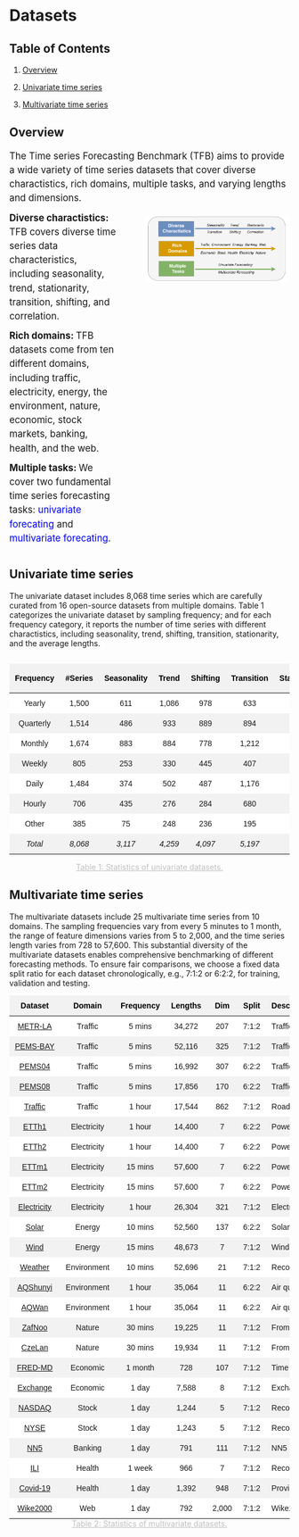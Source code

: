 # Datasets



## Table of Contents

1. [Overview](#Overview)

1. [Univariate time series](#Univariate-time-series)

1. [Multivariate time series](#Multivariate-time-series)

<!-- 1. [Dataset comprehensiveness](#Dataset-comprehensiveness) -->

   

## Overview


<style>       
.container {
        display: flex;
        width: 100%;
        max-width:100%;
        padding:0;
    }
    .text-section {
        /* flex: 3; */
        /* width:60%; */
        padding-right:50px;
        /* max-width:607px */
        width:500px;
    }
    .image-section {
        /* flex: 2.3; */
        text-align: center;
        width:675px;
    }
    .image-section img {
        max-width: 100%;
        height: auto;
        margin-top:8px;

    }
    .header {
        font-size: 3.5em;
        margin-bottom:3%
    }
    .section-title {
        font-weight: bold;
        display:inline;
    }
    .content {
      font-size: 1.2em;
      /* margin-bottom:3%; */
      margin-bottom:10px;
      width:100%;
      line-height:1.5
    }
    .link {
        color: blue;
        text-decoration: none;
    }
    .link:hover {
        text-decoration: underline;
    }
</style>
<div class="content">
            The Time series Forecasting Benchmark (TFB) aims to provide a wide variety of time series datasets that cover diverse charactistics, rich domains, multiple tasks, and varying lengths and dimensions.
        </div>
<div class="container">
    <div class="text-section">
        <!-- <div class="header">OGB Dataset Overview</div> -->
        <div class="content"> 
            <div class="section-title">Diverse charactistics: </div>
           TFB covers diverse time series data characteristics, including seasonality, trend, stationarity, transition, shifting, and correlation.
        </div>
        <div class="content">
          <div class="section-title">Rich domains: </div>
            TFB datasets come from ten different domains, including traffic, electricity, energy, the environment, nature, economic, stock markets, banking, health, and the web.
      </div>
    <div class="content">
        <div class="section-title">Multiple tasks: </div>
        We cover two fundamental time series forecasting tasks: <a href="#Univariate-time-series" class="link">univariate forecating</a> and <a href="#Multivariate-time-series" class="link">multivariate forecating</a>.
  </div>
    </div>
    <div class="image-section">
        <img src="../figures/Main-datasets-leaderboard.drawio.png">
    </div>

</div>


## Univariate time series

The univariate dataset includes 8,068 time series which are carefully curated from 16 open-source datasets from multiple domains. Table 1 categorizes the univariate dataset by sampling frequency; and for each frequency category, it reports the number of time series with different charactistics, including seasonality, trend, shifting, transition, stationarity, and the average lengths.  

<div style="display: flex;justify-content: center; /* 水平居中 */padding: 0;">
<table class="my-table" style="width: 90%;">
  <thead>
    <tr>
      <th>Frequency</th>
      <th>#Series</th>
      <th>Seasonality</th>
      <th>Trend</th>
      <th>Shifting</th>
      <th>Transition</th>
      <th>Stationarity</th>
      <th>Average Lens</th>
    </tr>
  </thead>
  <tbody>
    <tr>
      <td>Yearly</td>
      <td>1,500</td>
      <td>611</td>
      <td>1,086</td>
      <td>978</td>
      <td>633</td>
      <td>354</td>
      <td>32</td>
    </tr>
    <tr>
      <td>Quarterly</td>
      <td>1,514</td>
      <td>486</td>
      <td>933</td>
      <td>889</td>
      <td>894</td>
      <td>471</td>
      <td>97</td>
    </tr>
    <tr>
      <td>Monthly</td>
      <td>1,674</td>
      <td>883</td>
      <td>884</td>
      <td>778</td>
      <td>1,212</td>
      <td>667</td>
      <td>259</td>
    </tr>
    <tr>
      <td>Weekly</td>
      <td>805</td>
      <td>253</td>
      <td>330</td>
      <td>445</td>
      <td>407</td>
      <td>372</td>
      <td>536</td>
    </tr>
    <tr>
      <td>Daily</td>
      <td>1,484</td>
      <td>374</td>
      <td>502</td>
      <td>487</td>
      <td>1,176</td>
      <td>714</td>
      <td>4,951</td>
    </tr>
    <tr>
      <td>Hourly</td>
      <td>706</td>
      <td>435</td>
      <td>276</td>
      <td>284</td>
      <td>680</td>
      <td>472</td>
      <td>5,109</td>
    </tr>
    <tr>
      <td>Other</td>
      <td>385</td>
      <td>75</td>
      <td>248</td>
      <td>236</td>
      <td>195</td>
      <td>124</td>
      <td>1,678</td>
    </tr>
    <tr>
      <td><i>Total</i></td>
      <td><i>8,068</i></td>
      <td><i>3,117</i></td>
      <td><i>4,259</i></td>
      <td><i>4,097</i></td>
      <td><i>5,197</i></td>
      <td><i>3,174</i></td>
      <td><i>1,569</i></td>
    </tr>
  </tbody>
</table>
</div>





<!-- ![](../figures/single-data.png) -->

<center style="font-size:14px;color:#C0C0C0;text-decoration:underline">Table 1: Statistics of univariate datasets.</center>

## Multivariate time series
The multivariate datasets include 25 multivariate time series from 10 domains. The sampling frequencies vary from every 5 minutes to 1 month, the range of feature dimensions varies from 5 to 2,000, and the time series length varies from 728 to 57,600. This substantial diversity of the multivariate datasets enables comprehensive benchmarking of different forecasting methods. To ensure fair comparisons, we choose a fixed data split ratio for each dataset chronologically, e.g., 7:1:2 or 6:2:2, for training, validation and testing. 
<style>
  /* 基本表格样式 */
  table.my-table {
    min-width: 100%;
    border-collapse: collapse;
    font-family: Arial, sans-serif;
    border: none; /* 去除表格边框 */

  }

  /* 表头样式 */
  table.my-table th {
    background-color: #f2f2f2; /* 表头背景色（奇数行浅灰色） */
    color: black; /* 表头文字颜色 */
    font-weight: bold; /* 表头字体加粗 */
    padding: 10px; /* 调整表头内边距 */
    text-align: center; /* 居中对齐 */
    border: none;
  }

  /* 偶数行背景色 */
  table.my-table tr:nth-child(odd) {
    background-color: #ffffff; /* 偶数行背景色（白色） */
  }

  /* 奇数行背景色 */
  table.my-table tr:nth-child(even) {
    background-color: #f2f2f2; /* 奇数行背景色（浅灰色） */
  }


  /* 单元格样式 */
  table.my-table td {
    padding: 10px; /* 调整单元格内边距 */
    text-align: center; /* 居中对齐 */
    border: none; /* 去除单元格边框 */
    white-space: nowrap; /* 防止文本换行 */
  }

</style>

<style>
  /* 基本表格样式 */
  table.my-table1 {
    border-collapse: collapse;
    font-family: Arial, sans-serif;
    border: none; /* 去除表格边框 */
    margin:0
  }

  /* 表头样式 */
  table.my-table1 th {
    background-color: #f2f2f2; /* 表头背景色（奇数行浅灰色） */
    color: black; /* 表头文字颜色 */
    font-weight: bold; /* 表头字体加粗 */
    padding: 10px; /* 调整表头内边距 */
    text-align: center; /* 居中对齐 */
    border: none;
  }

  /* 偶数行背景色 */
  table.my-table1 tr:nth-child(odd) {
    background-color: #ffffff; /* 偶数行背景色（白色） */
  }

  /* 奇数行背景色 */
  table.my-table1 tr:nth-child(even) {
    background-color: #f2f2f2; /* 奇数行背景色（浅灰色） */
  }


  /* 单元格样式 */
  table.my-table1 td {
    padding: 10px; /* 调整单元格内边距 */
    text-align: center; /* 居中对齐 */
    border: none; /* 去除单元格边框 */
    white-space: nowrap; /* 防止文本换行 */
  }
  table.my-table1 tr td:nth-child(7),table.my-table1 tr th:nth-child(7)   {
  /* max-width: 0px; 设置第4行单元格最大宽度 */
  text-align: left;
}

.table-container {
  width: 100%; /* Adjust width as needed */
  /* max-width: 100%; Ensure it doesn't exceed the container width */
  /* Adjust height as needed */
  overflow-x: auto; /* Enable horizontal scroll */
  margin:auto;
  overflow-y: hidden; /* Enable vertical scroll */
  display: flex;justify-content: LEFT;
}


</style>

<!-- ![](../figures/multi-datasets.png) -->
<div style="width:100%" class="table-container">
<table class="my-table1" style="">
  <thead>
    <tr>
      <th>Dataset</th>
      <th>Domain</th>
      <th>Frequency</th>
      <th>Lengths</th>
      <th>Dim</th>
      <th>Split</th>
      <th>Description</th>
    </tr>
  </thead>
  <tbody>
    <tr>
      <td><a href="https://arxiv.org/abs/1707.01926">METR-LA</a></td>
      <td>Traffic</td>
      <td>5 mins</td>
      <td>34,272</td>
      <td>207</td>
      <td>7:1:2</td>
      <td title='>Traffic speed dataset collected from loopdetectors in the LA County road network'>Traffic speed dataset collected from loopdetectors in the LA County road network</td>
    </tr>
    <tr>
      <td><a href="https://arxiv.org/abs/1707.01926">PEMS-BAY</a></td>
      <td>Traffic</td>
      <td>5 mins</td>
      <td>52,116</td>
      <td>325</td>
      <td>7:1:2</td>
      <td title='Traffic speed dataset collected from the CalTrans PeMS'>Traffic speed dataset collected from the CalTrans PeMS</td>
    </tr>
    <tr>
      <td><a href="https://ojs.aaai.org/index.php/AAAI/article/view/5438">PEMS04</a></td>
      <td>Traffic</td>
      <td>5 mins</td>
      <td>16,992</td>
      <td>307</td>
      <td>6:2:2</td>
      <td title='Traffic flow time series collected from the CalTrans PeMS'>Traffic flow time series collected from the CalTrans PeMS</td>
    </tr>
    <tr>
      <td><a href="https://ojs.aaai.org/index.php/AAAI/article/view/5438">PEMS08</a></td>
      <td>Traffic</td>
      <td>5 mins</td>
      <td>17,856</td>
      <td>170</td>
      <td>6:2:2</td>
      <td title='Traffic flow time series collected from the CalTrans PeMS'>Traffic flow time series collected from the CalTrans PeMS</td>
    </tr>
    <tr>
      <td><a href="https://proceedings.neurips.cc/paper/2021/hash/bcc0d400288793e8bdcd7c19a8ac0c2b-Abstract.html">Traffic</a></td>
      <td>Traffic</td>
      <td>1 hour</td>
      <td>17,544</td>
      <td>862</td>
      <td>7:1:2</td>
      <td title='Road occupancy rates measured by 862 sensors on San Francisco Bay area freeways'>Road occupancy rates measured by 862 sensors on San Francisco Bay area freeways</td>
    </tr>
    <tr>
      <td><a href="https://ojs.aaai.org/index.php/AAAI/article/view/17325">ETTh1</a></td>
      <td>Electricity</td>
      <td>1 hour</td>
      <td>14,400</td>
      <td>7</td>
      <td>6:2:2</td>
      <td title='Power transformer 1, comprising seven indicators such as oil temperature and useful load'>Power transformer 1, comprising seven indicators such as oil temperature and useful load</td>
    </tr>
    <tr>
      <td><a href="https://ojs.aaai.org/index.php/AAAI/article/view/17325">ETTh2</a></td>
      <td>Electricity</td>
      <td>1 hour</td>
      <td>14,400</td>
      <td>7</td>
      <td>6:2:2</td>
      <td title='Power transformer 2, comprising seven indicators such as oil temperature and useful load'>Power transformer 2, comprising seven indicators such as oil temperature and useful load</td>
    </tr>
    <tr>
      <td><a href="https://ojs.aaai.org/index.php/AAAI/article/view/17325">ETTm1</a></td>
      <td>Electricity</td>
      <td>15 mins</td>
      <td>57,600</td>
      <td>7</td>
      <td>6:2:2</td>
      <td title='Power transformer 1, comprising seven indicators such as oil temperature and useful load'>Power transformer 1, comprising seven indicators such as oil temperature and useful load</td>
    </tr>
    <tr>
      <td><a href="https://ojs.aaai.org/index.php/AAAI/article/view/17325">ETTm2</a></td>
      <td>Electricity</td>
      <td>15 mins</td>
      <td>57,600</td>
      <td>7</td>
      <td>6:2:2</td>
      <td title='Power transformer 2, comprising seven indicators such as oil temperature and useful load'>Power transformer 2, comprising seven indicators such as oil temperature and useful load</td>
    </tr>
    <tr>
      <td><a href="https://ergodicity.net/2013/07/">Electricity</a></td>
      <td>Electricity</td>
      <td>1 hour</td>
      <td>26,304</td>
      <td>321</td>
      <td>7:1:2</td>
      <td title='Electricity records the electricity consumption in kWh every 1 hour from 2012 to 2014'>Electricity records the electricity consumption in kWh every 1 hour from 2012 to 2014</td>
    </tr>
    <tr>
      <td><a href="https://dl.acm.org/doi/abs/10.1145/3209978.3210006">Solar</a></td>
      <td>Energy</td>
      <td>10 mins</td>
      <td>52,560</td>
      <td>137</td>
      <td>6:2:2</td>
       <td title='Solar production records collected from 137 PV plants in Alabama'>Solar production records collected from 137 PV plants in Alabama</td>
    </tr>
    <tr>
      <td><a href="https://dl.acm.org/doi/abs/10.1145/3209978.3210006">Wind</a></td>
      <td>Energy</td>
      <td>15 mins</td>
      <td>48,673</td>
      <td>7</td>
      <td>7:1:2</td>
      <td title='Wind power records from 2020-2021 at 15-minute intervals'>Wind power records from 2020-2021 at 15-minute intervals</td>
    </tr>
    <tr>
      <td><a href="https://proceedings.neurips.cc/paper/2021/hash/bcc0d400288793e8bdcd7c19a8ac0c2b-Abstract.html">Weather</a></td>
      <td>Environment</td>
      <td>10 mins</td>
      <td>52,696</td>
      <td>21</td>
      <td>7:1:2</td>
      <td title='Recorded every for the whole year 2020, which contains 21 meteorological indicators'>Recorded every for the whole year 2020, which contains 21 meteorological indicators</td>
    </tr>
    <tr>
      <td><a href="https://royalsocietypublishing.org/doi/abs/10.1098/rspa.2017.0457">AQShunyi</a></td>
      <td>Environment</td>
      <td>1 hour</td>
      <td>35,064</td>
      <td>11</td>
      <td>6:2:2</td>
      <td title='Air quality datasets from a measurement station, over a period of 4 years'>Air quality datasets from a measurement station, over a period of 4 years</td>
    </tr>
    <tr>
      <td><a href="https://royalsocietypublishing.org/doi/abs/10.1098/rspa.2017.0457">AQWan</a></td>
      <td>Environment</td>
      <td>1 hour</td>
      <td>35,064</td>
      <td>11</td>
      <td>6:2:2</td>
      <td title='Air quality datasets from a measurement station, over a period of 4 years'>Air quality datasets from a measurement station, over a period of 4 years</td>
    </tr>
    <tr>
      <td><a href="https://academic.oup.com/treephys/article-abstract/36/12/1449/2571314">ZafNoo</a></td>
      <td>Nature</td>
      <td>30 mins</td>
      <td>19,225</td>
      <td>11</td>
      <td>7:1:2</td>
      <td title='From the Sapflux data project includes sap flow measurements and nvironmental variables'>From the Sapflux data project includes sap flow measurements and nvironmental variables</td>
    </tr>
    <tr>
      <td><a href="https://academic.oup.com/treephys/article-abstract/36/12/1449/2571314">CzeLan</a></td>
      <td>Nature</td>
      <td>30 mins</td>
      <td>19,934</td>
      <td>11</td>
      <td>7:1:2</td>
      <td title='From the Sapflux data project includes sap flow measurements and nvironmental variables'>From the Sapflux data project includes sap flow measurements and nvironmental variables</td>
    </tr>
    <tr>
      <td><a href="https://www.tandfonline.com/doi/abs/10.1080/07350015.2015.1086655">FRED-MD</a></td>
      <td>Economic</td>
      <td>1 month</td>
      <td>728</td>
      <td>107</td>
      <td>7:1:2</td>
      <td title='Time series showing a set of macroeconomic indicators from the Federal Reserve Bank'>Time series showing a set of macroeconomic indicators from the Federal Reserve Bank</td>
    </tr>
    <tr>
      <td><a href="https://dl.acm.org/doi/abs/10.1145/3209978.3210006">Exchange</a></td>
      <td>Economic</td>
      <td>1 day</td>
      <td>7,588</td>
      <td>8</td>
      <td>7:1:2</td>
      <td title='ExchangeRate collects the daily exchange rates of eight countries'>ExchangeRate collects the daily exchange rates of eight countries</td>
    </tr>
    <tr>
      <td><a href="https://dl.acm.org/doi/abs/10.1145/3309547">NASDAQ</a></td>
      <td>Stock</td>
      <td>1 day</td>
      <td>1,244</td>
      <td>5</td>
      <td>7:1:2</td>
      <td title='Records opening price, closing price, trading volume, lowest price, and highest price'>Records opening price, closing price, trading volume, lowest price, and highest price</td>
    </tr>
    <tr>
      <td><a href="https://dl.acm.org/doi/abs/10.1145/3309547">NYSE</a></td>
      <td>Stock</td>
      <td>1 day</td>
      <td>1,243</td>
      <td>5</td>
      <td>7:1:2</td>
      <td title='Records opening price, closing price, trading volume, lowest price, and highest price'>Records opening price, closing price, trading volume, lowest price, and highest price</td>
    </tr>
    <tr>
      <td><a href="https://www.sciencedirect.com/science/article/pii/S0957417412000528">NN5</a></td>
      <td>Banking</td>
      <td>1 day</td>
      <td>791</td>
      <td>111</td>
      <td>7:1:2</td>
      <td title='NN5 is from banking, records the daily cash withdrawals from ATMs in UK'>NN5 is from banking, records the daily cash withdrawals from ATMs in UK</td>
    </tr>
    <tr>
      <td><a href="https://proceedings.neurips.cc/paper/2021/hash/bcc0d400288793e8bdcd7c19a8ac0c2b-Abstract.html">ILI</a></td>
      <td>Health</td>
      <td>1 week</td>
      <td>966</td>
      <td>7</td>
      <td>7:1:2</td>
      <td title='Recorded indicators of patients data from Centers for Disease Control and Prevention'>Recorded indicators of patients data from Centers for Disease Control and Prevention</td>
    </tr>
    <tr>
      <td><a href="https://ojs.aaai.org/index.php/AAAI/article/view/16616">Covid-19</a></td>
      <td>Health</td>
      <td>1 day</td>
      <td>1,392</td>
      <td>948</td>
      <td>7:1:2</td>
      <td title="Provide opportunities for researchers to investigate the dynamics of COVID-19">Provide opportunities for researchers to investigate the dynamics of COVID-19</td>
    </tr>
    <tr>
      <td><a href="https://proceedings.mlr.press/v89/gasthaus19a.html">Wike2000</a></td>
      <td>Web</td>
      <td>1 day</td>
      <td>792</td>
      <td>2,000</td>
      <td>7:1:2</td>
      <td  title="Wike2000 is daily page views of 2000 Wikipedia pages">Wike2000 is daily page views of 2000 Wikipedia pages</td>
    </tr>
  </tbody>
</table>
</div>


<center style="font-size:14px;color:#C0C0C0;text-decoration:underline">Table 2: Statistics of multivariate datasets.</center>

